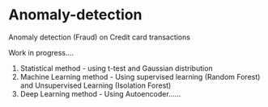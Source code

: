 # Anomaly-detection
Anomaly detection (Fraud) on Credit card transactions

Work in progress....

1) Statistical method - using t-test and Gaussian distribution
2) Machine Learning method - Using supervised learning (Random Forest) and Unsupervised Learning (Isolation Forest)
3) Deep Learning method - Using Autoencoder......
